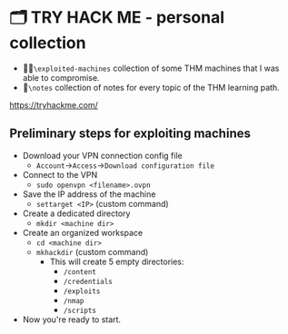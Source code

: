 # 🗂️ TRY HACK ME - personal collection 
- 🧑‍💻`\exploited-machines` collection of some THM machines that I was able to compromise.
- 📖`\notes` collection of notes for every topic of the THM learning path. 

https://tryhackme.com/

## Preliminary steps for exploiting machines

- Download your VPN connection config file 
  - `Account`->`Access`->`Download configuration file`
- Connect to the VPN
  - `sudo openvpn <filename>.ovpn`
- Save the IP address of the machine
  - `settarget <IP>` (custom command)
- Create a dedicated directory
  - `mkdir <machine dir>`
- Create an organized workspace
  - `cd <machine dir>`
  - `mkhackdir` (custom command)
    - This will create 5 empty directories:
      - `/content`
      - `/credentials`
      - `/exploits`
      - `/nmap`
      - `/scripts` 
- Now you're ready to start.